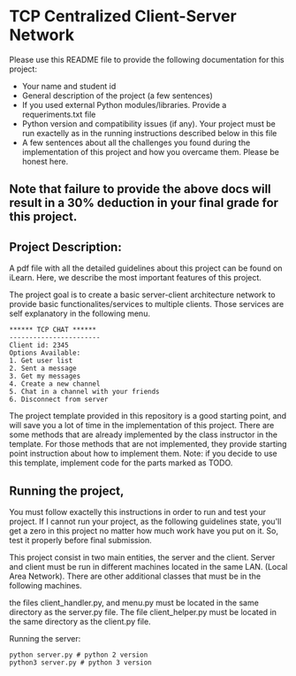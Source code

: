 # TCP Centralized Client-Server Network 

Please use this README file to provide the following documentation for this project:

* Your name and student id
* General description of the project (a few sentences)
* If you used external Python modules/libraries. Provide a requeriments.txt file  
* Python version and compatibility issues (if any). Your project must be run exactelly as in the running instructions described below in this file
* A few sentences about all the challenges you found during the implementation of this project and how you overcame them. Please be honest here. 

## Note that failure to provide the above docs will result in a 30% deduction in your final grade for this project. 

## Project Description:

A pdf file with all the detailed guidelines about this project can be found on iLearn. Here, we describe the most important features of this project.

The project goal is to create a basic server-client architecture network to provide basic functionalites/services to multiple clients. Those services are self explanatory in the following menu.  

```
****** TCP CHAT ******
-----------------------
Client id: 2345
Options Available:
1. Get user list
2. Sent a message
3. Get my messages
4. Create a new channel
5. Chat in a channel with your friends
6. Disconnect from server
```

The project template provided in this repository is a good starting point, and will save you a lot of time in the implementation of this project. There are some methods that are already implemented by the class instructor in the template. For those methods that are not implemented, they provide starting point instruction about how to implement them. Note: if you decide to use this template, implement code for the parts marked as TODO.

## Running the project, 

You must follow exactelly this instructions in order to run and test your project. If I cannot run your project, as the following guidelines state, you'll get a zero in this project no matter how much work have you put on it. So, test it properly before final submission. 

This project consist in two main entities, the server and the client. Server and client must be run in different machines located in the same LAN. (Local Area Network). There are other additional classes that must be in the following machines. 

the files client_handler.py, and menu.py must be located in the same directory as the server.py file. The file client_helper.py must be located in the same directory as the client.py file. 

Running the server: 

```
python server.py # python 2 version 
python3 server.py # python 3 version 
```





